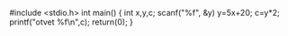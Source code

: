 #include <stdio.h> int main() { int x,y,c; scanf("%f", &y) у=5x+20; c=y*2;
рrintf("otvet %f\n",c); return(0); }
